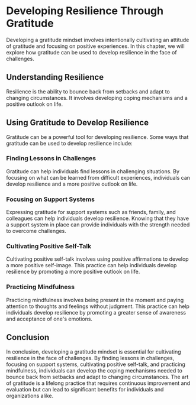 Developing Resilience Through Gratitude
==================================================================================

Developing a gratitude mindset involves intentionally cultivating an attitude of gratitude and focusing on positive experiences. In this chapter, we will explore how gratitude can be used to develop resilience in the face of challenges.

Understanding Resilience
------------------------

Resilience is the ability to bounce back from setbacks and adapt to changing circumstances. It involves developing coping mechanisms and a positive outlook on life.

Using Gratitude to Develop Resilience
-------------------------------------

Gratitude can be a powerful tool for developing resilience. Some ways that gratitude can be used to develop resilience include:

### Finding Lessons in Challenges

Gratitude can help individuals find lessons in challenging situations. By focusing on what can be learned from difficult experiences, individuals can develop resilience and a more positive outlook on life.

### Focusing on Support Systems

Expressing gratitude for support systems such as friends, family, and colleagues can help individuals develop resilience. Knowing that they have a support system in place can provide individuals with the strength needed to overcome challenges.

### Cultivating Positive Self-Talk

Cultivating positive self-talk involves using positive affirmations to develop a more positive self-image. This practice can help individuals develop resilience by promoting a more positive outlook on life.

### Practicing Mindfulness

Practicing mindfulness involves being present in the moment and paying attention to thoughts and feelings without judgment. This practice can help individuals develop resilience by promoting a greater sense of awareness and acceptance of one's emotions.

Conclusion
----------

In conclusion, developing a gratitude mindset is essential for cultivating resilience in the face of challenges. By finding lessons in challenges, focusing on support systems, cultivating positive self-talk, and practicing mindfulness, individuals can develop the coping mechanisms needed to bounce back from setbacks and adapt to changing circumstances. The art of gratitude is a lifelong practice that requires continuous improvement and evaluation but can lead to significant benefits for individuals and organizations alike.


